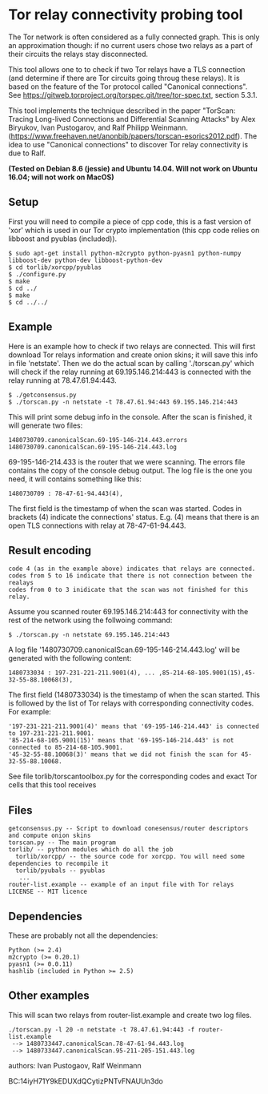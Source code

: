 Tor relay connectivity probing tool
===================================

The Tor network is often considered as a fully connected graph. This is only an
approximation though: if no current users chose two relays as a part of their
circuits the relays stay disconnected.

This tool allows one to to check if two Tor relays have a TLS connection 
(and determine if there are Tor circuits going throug these relays). It
is based on the feature of the Tor protocol called "Canonical connections". See
https://gitweb.torproject.org/torspec.git/tree/tor-spec.txt, section 5.3.1.


This tool implements the technique described in the paper
"TorScan: Tracing Long-lived Connections and Differential Scanning Attacks" by
Alex Biryukov, Ivan Pustogarov, and Ralf Philipp Weinmann.
(https://www.freehaven.net/anonbib/papers/torscan-esorics2012.pdf). The idea to use 
"Canonical connections" to discover Tor relay connectivity is due to Ralf.

__(Tested on Debian 8.6 (jessie) and Ubuntu 14.04. Will not work on Ubuntu 16.04;
will not work on MacOS)__

## Setup

First you will need to compile a piece of cpp code, this is a fast version of
'xor' which is used in our Tor crypto implementation (this cpp code relies on
libboost and pyublas (included)).

	$ sudo apt-get install python-m2crypto python-pyasn1 python-numpy libboost-dev python-dev libboost-python-dev
	$ cd torlib/xorcpp/pyublas
	$ ./configure.py
	$ make
	$ cd ../
	$ make
	$ cd ../../

## Example

Here is an example how to check if two relays are connected.
This will first download Tor relays information and create onion skins;
it will save this info in file 'netstate'.
Then we do the actual scan by calling './torscan.py' which will check
if the relay running at 69.195.146.214:443 is connected with the relay running
at 78.47.61.94:443.

	$ ./getconsensus.py     
	$ ./torscan.py -n netstate -t 78.47.61.94:443 69.195.146.214:443

This will print some debug info in the console. 
After the scan is finished, it will generate two files:

	1480730709.canonicalScan.69-195-146-214.443.errors
	1480730709.canonicalScan.69-195-146-214.443.log

69-195-146-214.433 is the router that we were scanning.
The errors file contains the copy of the console debug output.
The log file is the one you need, it will contains something like this:

	1480730709 : 78-47-61-94.443(4),

The first field is the timestamp of when the scan was started.
Codes in brackets (4) indicate the connections' status.
E.g. (4) means that there is an open TLS connections with relay at 78-47-61-94.443.

## Result encoding

	code 4 (as in the example above) indicates that relays are connected.
	codes from 5 to 16 indicate that there is not connection between the realays
	codes from 0 to 3 inidicate that the scan was not finished for this relay.

Assume you scanned router 69.195.146.214:443 for connectivity with the rest of
the network using the follwoing command:

	$ ./torscan.py -n netstate 69.195.146.214:443

A log file '1480730709.canonicalScan.69-195-146-214.443.log' will be generated with
the following content:

	1480733034 : 197-231-221-211.9001(4), ... ,85-214-68-105.9001(15),45-32-55-88.10068(3),

The first field (1480733034) is the timestamp of when the scan started.
This is followed by the list of Tor relays with corresponding connectivity codes. For example:

	'197-231-221-211.9001(4)' means that '69-195-146-214.443' is connected to 197-231-221-211.9001.
	'85-214-68-105.9001(15)' means that '69-195-146-214.443' is not connected to 85-214-68-105.9001.
	'45-32-55-88.10068(3)' means that we did not finish the scan for 45-32-55-88.10068.

See file torlib/torscantoolbox.py for the corresponding codes and exact Tor cells that
this tool receives

## Files

	getconsensus.py -- Script to download conesensus/router descriptors and compute onion skins
	torscan.py -- The main program
	torlib/ -- python modules which do all the job
	  torlib/xorcpp/ -- the source code for xorcpp. You will need some dependencies to recompile it 
	  torlib/pyubals -- pyublas 
	   ...
	router-list.example -- example of an input file with Tor relays
	LICENSE -- MIT licence

## Dependencies
These are probably not all the dependencies:

	Python (>= 2.4)
	m2crypto (>= 0.20.1)
	pyasn1 (>= 0.0.11)
	hashlib (included in Python >= 2.5)


## Other examples

This will scan two relays from router-list.example and create two log files.

	./torscan.py -l 20 -n netstate -t 78.47.61.94:443 -f router-list.example
	 --> 1480733447.canonicalScan.78-47-61-94.443.log
	 --> 1480733447.canonicalScan.95-211-205-151.443.log


authors: Ivan Pustogaov, Ralf Weinmann

BC:14iyH71Y9kEDUXdQCytizPNTvFNAUUn3do
